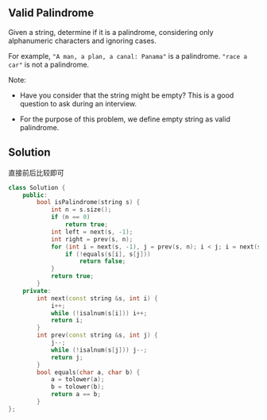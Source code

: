 ## Valid Palindrome

Given a string, determine if it is a palindrome, considering only alphanumeric characters and ignoring cases.

For example,
`"A man, a plan, a canal: Panama"` is a palindrome.
`"race a car"` is not a palindrome.

Note:

* Have you consider that the string might be empty? This is a good question to ask during an interview.

* For the purpose of this problem, we define empty string as valid palindrome. 

## Solution

直接前后比较即可
```cpp
class Solution {
	public:
		bool isPalindrome(string s) {
			int n = s.size();
			if (n == 0)
				return true;
			int left = next(s, -1);
			int right = prev(s, n);
			for (int i = next(s, -1), j = prev(s, n); i < j; i = next(s, i), j = prev(s, j)) {
				if (!equals(s[i], s[j]))
					return false;
			}
			return true;
		}
	private:
		int next(const string &s, int i) {
			i++;
			while (!isalnum(s[i])) i++;
			return i;
		}
		int prev(const string &s, int j) {
			j--;
			while (!isalnum(s[j])) j--;
			return j;
		}
		bool equals(char a, char b) {
			a = tolower(a);
			b = tolower(b);
			return a == b;
		}
};
```
